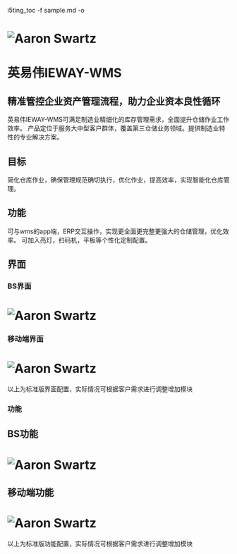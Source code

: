 i5ting_toc -f sample.md -o
# ![Aaron Swartz](https://github.com/kukukuma/IEWAY/raw/master/%E7%99%BD%E7%9A%AE%E4%B9%A6%E5%9B%BE%E7%89%87/logel.jpg)  
# 英易伟IEWAY-WMS

## 精准管控企业资产管理流程，助力企业资本良性循环
英易伟IEWAY-WMS可满足制造业精细化的库存管理需求，全面提升仓储作业工作效率。
产品定位于服务大中型客户群体，覆盖第三仓储业务领域。提供制造业特性的专业解决方案。  

## 目标 
简化仓库作业，确保管理规范确切执行，优化作业，提高效率，实现智能化仓库管理。

## 功能
可与wms的app端，ERP交互操作，实现更全面更完整更强大的仓储管理，优化效率。
可加入亮灯，扫码机，平板等个性化定制配置。

## 界面 

### BS界面
# ![Aaron Swartz]( https://github.com/kukukuma/IEWAY/blob/master/%E7%99%BD%E7%9A%AE%E4%B9%A6%E5%9B%BE%E7%89%87/BS%20WINDOWS.jpg)  
### 移动端界面
# ![Aaron Swartz](https://github.com/kukukuma/IEWAY/blob/master/%E7%99%BD%E7%9A%AE%E4%B9%A6%E5%9B%BE%E7%89%87/APP%20WINDOWS.jpg)  

以上为标准版界面配置，实际情况可根据客户需求进行调整增加模块  
### 功能
## BS功能
# ![Aaron Swartz]( https://github.com/kukukuma/IEWAY/blob/master/%E7%99%BD%E7%9A%AE%E4%B9%A6%E5%9B%BE%E7%89%87/BS%20insex.jpg)    

## 移动端功能
# ![Aaron Swartz]( https://github.com/kukukuma/IEWAY/blob/master/%E7%99%BD%E7%9A%AE%E4%B9%A6%E5%9B%BE%E7%89%87/APP%20list.jpg)   
以上为标准版功能配置，实际情况可根据客户需求进行调整增加模块  
